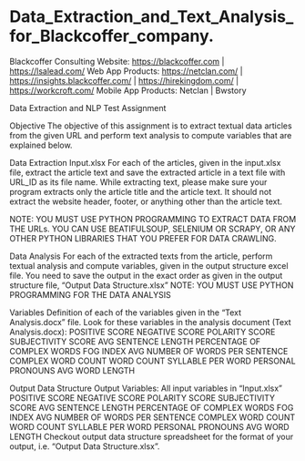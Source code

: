 # Data_Extraction_and_Text_Analysis_for_Blackcoffer_company.

Blackcoffer
Consulting Website:  https://blackcoffer.com | https://lsalead.com/
Web App Products: https://netclan.com/ | https://insights.blackcoffer.com/ | https://hirekingdom.com/ | https://workcroft.com/
Mobile App Products: Netclan | Bwstory

Data Extraction and NLP
Test Assignment

Objective
The objective of this assignment is to extract textual data articles from the given URL and perform text analysis to compute variables that are explained below. 

Data Extraction
Input.xlsx
For each of the articles, given in the input.xlsx file, extract the article text and save the extracted article in a text file with URL_ID as its file name.
While extracting text, please make sure your program extracts only the article title and the article text. It should not extract the website header, footer, or anything other than the article text. 

NOTE: YOU MUST USE PYTHON PROGRAMMING TO EXTRACT DATA FROM THE URLs. YOU CAN USE BEATIFULSOUP, SELENIUM OR SCRAPY, OR ANY OTHER PYTHON LIBRARIES THAT YOU PREFER FOR DATA CRAWLING. 

Data Analysis
For each of the extracted texts from the article, perform textual analysis and compute variables, given in the output structure excel file. You need to save the output in the exact order as given in the output structure file, “Output Data Structure.xlsx”
NOTE: YOU MUST USE PYTHON PROGRAMMING FOR THE DATA ANALYSIS


Variables
Definition of each of the variables given in the “Text Analysis.docx” file.
Look for these variables in the analysis document (Text Analysis.docx):
POSITIVE SCORE
NEGATIVE SCORE
POLARITY SCORE
SUBJECTIVITY SCORE
AVG SENTENCE LENGTH
PERCENTAGE OF COMPLEX WORDS
FOG INDEX
AVG NUMBER OF WORDS PER SENTENCE
COMPLEX WORD COUNT
WORD COUNT
SYLLABLE PER WORD
PERSONAL PRONOUNS
AVG WORD LENGTH

Output Data Structure
Output Variables: 
All input variables in “Input.xlsx”
POSITIVE SCORE
NEGATIVE SCORE
POLARITY SCORE
SUBJECTIVITY SCORE
AVG SENTENCE LENGTH
PERCENTAGE OF COMPLEX WORDS
FOG INDEX
AVG NUMBER OF WORDS PER SENTENCE
COMPLEX WORD COUNT
WORD COUNT
SYLLABLE PER WORD
PERSONAL PRONOUNS
AVG WORD LENGTH
Checkout output data structure spreadsheet for the format of your output, i.e. “Output Data Structure.xlsx”.


